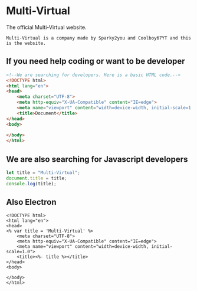 # Multi-Virtual

The official Multi-Virtual website.

`Multi-Virtual is a company made by Sparky2you and Coolboy67YT and this is the website.`

## If you need help coding or want to be developer
```HTML
<!--We are searching for developers. Here is a basic HTML code.-->
<!DOCTYPE html>
<html lang="en">
<head>
    <meta charset="UTF-8">
    <meta http-equiv="X-UA-Compatible" content="IE=edge">
    <meta name="viewport" content="width=device-width, initial-scale=1.0">
    <title>Document</title>
</head>
<body>
    
</body>
</html>
```

## We are also searching for Javascript developers
```Javascript
let title = "Multi-Virtual";
document.title = title;
console.log(title);
```

## Also Electron
```ejs
<!DOCTYPE html>
<html lang="en">
<head>
<% var title = 'Multi-Virtual' %>
    <meta charset="UTF-8">
    <meta http-equiv="X-UA-Compatible" content="IE=edge">
    <meta name="viewport" content="width=device-width, initial-scale=1.0">
    <title><%- title %></title>
</head>
<body>
    
</body>
</html>
```
